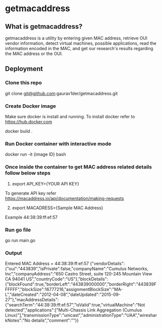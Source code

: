 # getmacaddress

## What is getmacaddress? 

getmacaddress is a utility by entering given MAC address, retrieve OUI vendor information, detect virtual machines, possible applications, read the information encoded in the MAC, and get our research's results regarding the MAC address or the OUI.

## Deployment



### Clone this repo

git clone git@github.com:gaurav1der/getmacaddress.git

### Create Docker image

Make sure docker is install and running. To install docker refer to https://hub.docker.com

docker build .

### Run Docker container with interactive mode

docker run -it {image ID} bash

### Once inside the container to get MAC address related details follow below steps

1) export API_KEY={YOUR API KEY}

To generate API key refer https://macaddress.io/api/documentation/making-requests

2) export MACADRESS={Sample MAC Address}

Example 44:38:39:ff:ef:57

### Run go file

go run main.go

### Output

Entered MAC Address = 44:38:39:ff:ef:57
{"vendorDetails":{"oui":"443839","isPrivate":false,"companyName":"Cumulus Networks, Inc","companyAddress":"650 Castro Street, suite 120-245 Mountain View CA 94041 US","countryCode":"US"},"blockDetails":{"blockFound":true,"borderLeft":"443839000000","borderRight":"443839FFFFFF","blockSize":16777216,"assignmentBlockSize":"MA-L","dateCreated":"2012-04-08","dateUpdated":"2015-09-27"},"macAddressDetails":{"searchTerm":"44:38:39:ff:ef:57","isValid":true,"virtualMachine":"Not detected","applications":["Multi-Chassis Link Aggregation (Cumulus Linux)"],"transmissionType":"unicast","administrationType":"UAA","wiresharkNotes":"No details","comment":""}}
